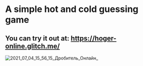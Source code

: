 # A simple hot and cold guessing game
You can try it out at: https://hoger-online.glitch.me/
------------------------------------------------------
![2021_07_04_15_56_15_Дробитель_Онлайн_](https://user-images.githubusercontent.com/58038199/124385911-7e9dfc00-dce0-11eb-9e08-1b522045ea4a.png)

